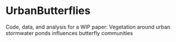 # UrbanButterflies
Code, data, and analysis for a WIP paper: Vegetation around urban stormwater ponds influences butterfly communities
